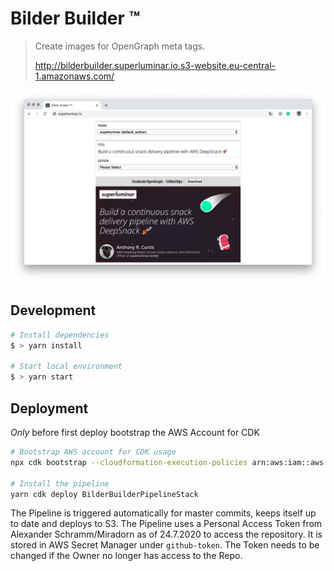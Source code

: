 # Bilder Builder ™️

> Create images for OpenGraph meta tags.
>
> http://bilderbuilder.superluminar.io.s3-website.eu-central-1.amazonaws.com/

![Bilder Builder](screenshot.png)

## Development

```bash
# Install dependencies
$ > yarn install

# Start local environment
$ > yarn start
```

## Deployment

*Only* before first deploy bootstrap the AWS Account for CDK

```bash
# Bootstrap AWS account for CDK usage
npx cdk bootstrap --cloudformation-execution-policies arn:aws:iam::aws:policy/AdministratorAccess

# Install the pipeline
yarn cdk deploy BilderBuilderPipelineStack
```

The Pipeline is triggered automatically for master commits, keeps itself up to date and deploys to S3.
The Pipeline uses a Personal Access Token from Alexander Schramm/Miradorn as of 24.7.2020 to access the repository.
It is stored in AWS Secret Manager under `github-token`.
The Token needs to be changed if the Owner no longer has access to the Repo.
